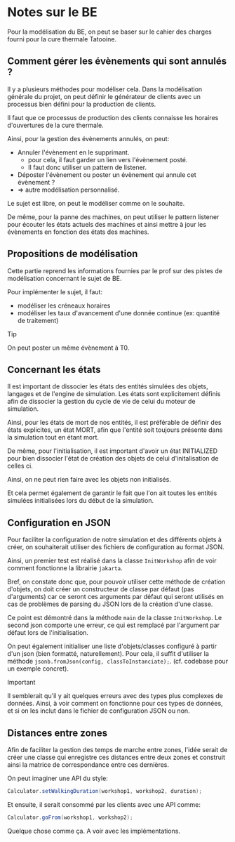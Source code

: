# Notes sur le BE

Pour la modélisation du BE, on peut se baser sur le cahier des charges fourni pour la cure thermale Tatooine.

## Comment gérer les évènements qui sont annulés ?

Il y a plusieurs méthodes pour modéliser cela.
Dans la modélisation générale du projet, on peut définir le générateur de clients avec un processus bien défini pour la
production de clients.

Il faut que ce processus de production des clients connaisse les horaires d'ouvertures de la cure thermale.

Ainsi, pour la gestion des évènements annulés, on peut:

- Annuler l'évènement en le supprimant.
    - pour cela, il faut garder un lien vers l'évènement posté.
    - Il faut donc utiliser un pattern de listener.
- Déposter l'évènement ou poster un évènement qui annule cet évènement ?
- => autre modélisation personnalisé.

Le sujet est libre, on peut le modéliser comme on le souhaite.

De même, pour la panne des machines, on peut utiliser le pattern listener pour écouter les états actuels des machines et
ainsi mettre à jour les évènements en fonction des états des machines.

## Propositions de modélisation

Cette partie reprend les informations fournies par le prof sur des pistes de modélisation concernant le sujet de BE.

Pour implémenter le sujet, il faut:

- modéliser les créneaux horaires
- modéliser les taux d'avancement d'une donnée continue (ex: quantité de traitement)

> [!TIP]
> On peut poster un même évènement à T0.

## Concernant les états

Il est important de dissocier les états des entités simulées des objets, langages et de l'engine de simulation.
Les états sont explicitement définis afin de dissocier la gestion du cycle de vie de celui du moteur de simulation.

Ainsi, pour les états de mort de nos entités, il est préférable de définir des états explicites, un état MORT, afin que
l'entité soit toujours présente dans la simulation tout en étant mort.

De même, pour l'initialisation, il est important d'avoir un état INITIALIZED pour bien dissocier l'état de création des
objets de celui d'initalisation de celles ci.

Ainsi, on ne peut rien faire avec les objets non initialisés.

Et cela permet également de garantir le fait que l'on ait toutes les entités simulées initialisées lors du début de la
simulation.

## Configuration en JSON

Pour faciliter la configuration de notre simulation et des différents objets à créer, on souhaiterait utiliser des
fichiers de configuration au format JSON.

Ainsi, un premier test est réalisé dans la classe `InitWorkshop` afin de voir comment fonctionne la librairie `jakarta`.

Bref, on constate donc que, pour pouvoir utiliser cette méthode de création d'objets, on doit créer un constructeur de
classe par défaut (pas d'arguments) car ce seront ces arguments par défaut qui seront utilisés en cas de problèmes de
parsing du JSON lors de la création d'une classe.

Ce point est démontré dans la méthode `main` de la classe `InitWorkshop`. Le second json comporte une erreur, ce qui est
remplacé par l'argument par défaut lors de l'initialisation.

On peut également initialiser une liste d'objets/classes configuré à partir d'un json (bien formatté, naturellement).
Pour cela, il suffit d'utiliser la méthode `jsonb.fromJson(config, classToInstanciate);`.
(cf. codebase pour un exemple concret).

> [!IMPORTANT]
> Il semblerait qu'il y ait quelques erreurs avec des types plus complexes de données.
> Ainsi, à voir comment on fonctionne pour ces types de données, et si on les inclut dans le fichier de configuration
> JSON ou non.

## Distances entre zones

Afin de faciliter la gestion des temps de marche entre zones, l'idée serait de créer une classe qui enregistre ces
distances entre deux zones et construit ainsi la matrice de correspondance entre ces dernières.

On peut imaginer une API du style:

```java
Calculator.setWalkingDuration(workshop1, workshop2, duration);
```

Et ensuite, il serait consommé par les clients avec une API comme:

```java
Calculator.goFrom(workshop1, workshop2);
```

Quelque chose comme ça. A voir avec les implémentations.
